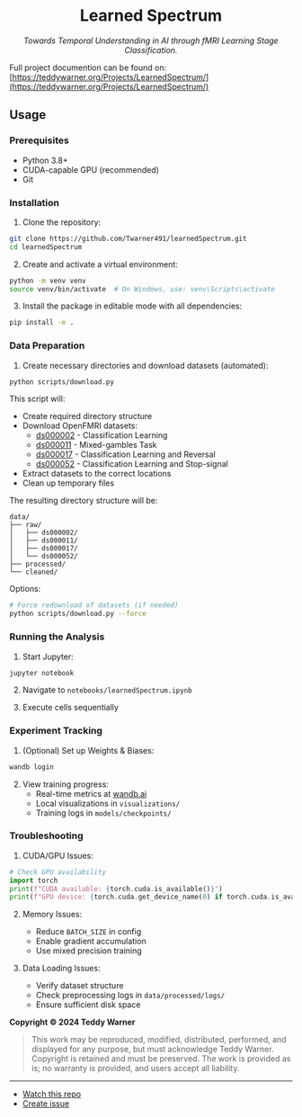 <h1 align="center">
Learned Spectrum
</h1>

<p align="center">
<em>Towards Temporal Understanding in AI through fMRI Learning Stage Classification.</em>
</p>

Full project documention can be found on: [https://teddywarner.org/Projects/LearnedSpectrum/](https://teddywarner.org/Projects/LearnedSpectrum/)

## Usage

### Prerequisites
- Python 3.8+
- CUDA-capable GPU (recommended)
- Git

### Installation

1. Clone the repository:
```bash
git clone https://github.com/Twarner491/learnedSpectrum.git
cd learnedSpectrum
```

2. Create and activate a virtual environment:
```bash
python -m venv venv
source venv/bin/activate  # On Windows, use: venv\Scripts\activate
```

3. Install the package in editable mode with all dependencies:
```bash
pip install -e .
```

### Data Preparation

1. Create necessary directories and download datasets (automated):
```bash
python scripts/download.py
```

This script will:
- Create required directory structure
- Download OpenFMRI datasets:
  - [ds000002](https://openneuro.org/datasets/ds000002) - Classification Learning
  - [ds000011](https://openneuro.org/datasets/ds000011) - Mixed-gambles Task
  - [ds000017](https://openneuro.org/datasets/ds000017) - Classification Learning and Reversal
  - [ds000052](https://openneuro.org/datasets/ds000052) - Classification Learning and Stop-signal
- Extract datasets to the correct locations
- Clean up temporary files

The resulting directory structure will be:
```
data/
├── raw/
│   ├── ds000002/
│   ├── ds000011/
│   ├── ds000017/
│   └── ds000052/
├── processed/
└── cleaned/
```

Options:
```bash
# Force redownload of datasets (if needed)
python scripts/download.py --force
```

### Running the Analysis

1. Start Jupyter:
```bash
jupyter notebook
```

2. Navigate to `notebooks/learnedSpectrum.ipynb`

3. Execute cells sequentially

### Experiment Tracking

1. (Optional) Set up Weights & Biases:
```bash
wandb login
```

2. View training progress:
   - Real-time metrics at [wandb.ai](https://wandb.ai)
   - Local visualizations in `visualizations/`
   - Training logs in `models/checkpoints/`

### Troubleshooting

1. CUDA/GPU Issues:
```python
# Check GPU availability
import torch
print(f"CUDA available: {torch.cuda.is_available()}")
print(f"GPU device: {torch.cuda.get_device_name(0) if torch.cuda.is_available() else 'None'}")
```

2. Memory Issues:
   - Reduce `BATCH_SIZE` in config
   - Enable gradient accumulation
   - Use mixed precision training

3. Data Loading Issues:
   - Verify dataset structure
   - Check preprocessing logs in `data/processed/logs/`
   - Ensure sufficient disk space

**Copyright © 2024 Teddy Warner**
> This work may be reproduced, modified, distributed, performed, and displayed for any purpose,
> but must acknowledge Teddy Warner. Copyright is retained and must be preserved. 
> The work is provided as is; no warranty is provided, and users accept all liability.

---
- [Watch this repo](https://github.com/Twarner491/learnedSpectrum/subscription)
- [Create issue](https://github.com/Twarner491/learnedSpectrum/issues/new)
